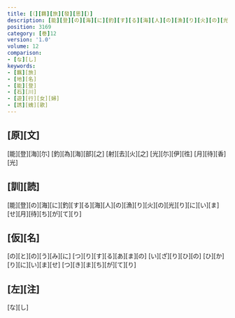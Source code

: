 ```yaml
---
title: [（][羇][旅][發][思][）]
description: [能][登][の][海][に][釣][す][る][海][人][の][漁][り][火][の][光][り][に][い][ま][せ][月][待][ち][が][て][り]
position: 3169
category: [巻]12
version: '1.0'
volume: 12
comparison:
- [な][し]
keywords:
- [羈][旅]
- [地][名]
- [能][登]
- [石][川]
- [遊][行][女][婦]
- [誘][媿][歌]
---
```


## [原][文]

[能][登][海][尓] [釣][為][海][部][之] [射][去][火][之] [光][尓][伊][徃] [月][待][香][光]

## [訓][読]

[能][登][の][海][に][釣][す][る][海][人][の][漁][り][火][の][光][り][に][い][ま][せ][月][待][ち][が][て][り]

## [仮][名]

[の][と][の][う][み][に] [つ][り][す][る][あ][ま][の] [い][ざ][り][ひ][の] [ひ][か][り][に][い][ま][せ] [つ][き][ま][ち][が][て][り]

## [左][注]

[な][し]
